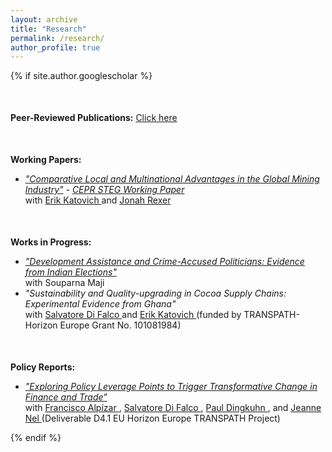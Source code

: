 ```yaml
---
layout: archive
title: "Research"
permalink: /research/
author_profile: true
---
```


{% if site.author.googlescholar %}

<div class="wordwrap" style="margin-top: 50px; margin-bottom: 50px;">
  <strong>Peer-Reviewed Publications:</strong> <a href="https://utsoree.github.io/publications/">Click here</a>
</div>

<div class="wordwrap" style="margin-top: 50px; margin-bottom: 10px;">
  <strong>Working Papers:</strong>
</div>

<ul>
  <li>
    <em> <a href="https://steg.cepr.org/sites/default/files/2025-04/WP108_Das_Katovich_Rexer_Compartive_Local.pdf"> "Comparative Local and Multinational Advantages in the Global Mining Industry"</a> -  <a href="https://steg.cepr.org/publications/comparative-local-and-multinational-advantages-global-mining-industry">CEPR STEG Working Paper</a> </em>
    <br> with  <a href="https://ekatovich.github.io/"> Erik Katovich
    </a> and  <a href="https://www.jonahrexer.com/">  Jonah Rexer  </a>
  </li>
</ul>
  
<div class="wordwrap" style="margin-top: 50px; margin-bottom: 10px;">
  <strong>Works in Progress:</strong>
</div>

<ul>
  
  <li>
    <em>  <a href="https://www.dropbox.com/scl/fi/idyyathaouwh1609hnno1/DA_Pol_Crime_Eval_DAS_MAJI_210325.pdf?rlkey=qkgwchd4qp3mp0i07fd9wc9c5&st=760dzno1&dl=0">  "Development Assistance and Crime-Accused Politicians: Evidence from Indian Elections"  </a>  </em>
    <br> with Souparna Maji
  </li>


  
  <li>
    <em>"Sustainability and Quality-upgrading in Cocoa Supply Chains: Experimental Evidence from Ghana"</em> 
    <br> with <a href="https://www.unige.ch/gsem/en/research/faculty/all/salvatore-di-falco/"> Salvatore Di Falco  </a>  and <a href="https://ekatovich.github.io/"> Erik Katovich
    </a> (funded by TRANSPATH- Horizon Europe Grant No. 101081984)
  </li>


  <!-- Uncomment the entry below if you want to include it -->
  <!--
  <li>
    U. Das, 
    <em>"Impact of CCTs on Female Education and Labour Market Outcomes: Evidence from Kanyashree Prakalpa of West Bengal, India"</em>
  </li>
  -->

</ul>

<div class="wordwrap" style="margin-top: 50px; margin-bottom: 10px;">
  <strong>Policy Reports:</strong>
</div>

<ul>
 <li>
    <em> <a href="https://transpath.eu/storage/app/uploads/public/671/0e0/654/6710e06548f51527854354.pdf#file_name=TRANSPATH%20D4.1%20Review%20of%20policy%20interventions%20and%20policy%20entry%20points.pdf"> "Exploring Policy Leverage Points to Trigger Transformative Change in Finance and Trade" </a>  </em> 
    <br> with  <a href="https://www.wur.nl/en/persons/francisco-alpizar-rodriguez.htm"> Francisco Alpízar  </a> ,  <a href="https://www.unige.ch/gsem/en/research/faculty/all/salvatore-di-falco/"> Salvatore Di Falco  </a>, <a href="https://research.wur.nl/en/persons/paul-dingkuhn">  Paul Dingkuhn </a>, and <a href="https://www.wur.nl/en/persons/jeanne-nel.htm"> Jeanne Nel </a>   (Deliverable D4.1 EU Horizon Europe TRANSPATH Project) 
  </li>

</ul>


{% endif %}



